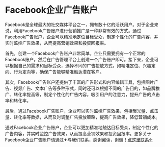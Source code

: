# Facebook企业广告账户

Facebook是全球最大的社交媒体平台之一，拥有数十亿的活跃用户。对于企业来说，利用Facebook广告账户进行营销推广是一种非常有效的方式。通过Facebook广告账户，企业可以精准地定位目标受众，制定个性化的广告内容，并实时监控广告效果，从而提高营销效果和投资回报率。

首先，创建一个Facebook广告账户非常简单。企业只需要拥有一个正常的Facebook账户，然后在广告管理平台上创建一个广告账户即可。接下来，企业可以根据自己的需求和目标受众，选择不同的广告投放方式，如精准定位、兴趣定向、行为定向等，确保广告能够精准触达潜在客户。

其次，Facebook广告账户还提供了丰富的广告形式和内容编辑工具，包括图片广告、视频广告、文本广告等多种形式，同时还可以根据不同的广告目的，如品牌推广、转化率提高等，制定个性化的广告内容，吸引用户的注意力，提升广告的点击率和转化率。

最后，通过Facebook广告账户，企业可以实时监控广告效果，包括曝光量、点击量、转化率等数据，从而及时调整广告投放策略，提高广告效果，降低营销成本。

通过Facebook企业广告账户，企业可以更加精准地触达目标受众，制定个性化的广告内容，并实时监控广告效果，从而提高营销效果和投资回报率。更多关于Facebook企业广告账户请通过✈与我们联系，感谢阅读，谢谢！[点这里联系✈](https://bbd.k02.cc)